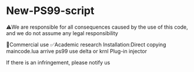 # New-PS99-script
⚠️We are responsible for all consequences caused by the use of this code, and we do not assume any legal responsibility

🚫Commercial use
✅Academic research
Installation:Direct copying maincode.lua arrive ps99 use delta or krnl Plug-in injector

If there is an infringement, please notify us


